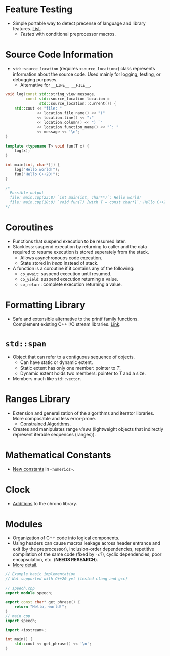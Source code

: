 <!--
  Author: NE- https://github.com/NE-
  Date: 2022 September 22
  Purpose: C++20 Concepts Summary
           Refer to https://en.cppreference.com/w/
           for details.
-->

# Feature Testing
- Simple portable way to detect precense of language and library features. [List](https://en.cppreference.com/w/cpp/feature_test).
  - *Tested* with conditional preprocessor macros.

# Source Code Information
- `std::source_location` (requires `<source_location>`) class represents information about the source code. Used mainly for logging, testing, or debugging purposes.
  - Alternative for `__LINE__ __FILE__`.
```cpp
void log(const std::string_view message,
         const std::source_location location = 
               std::source_location::current()) {
    std::cout << "file: "
              << location.file_name() << "("
              << location.line() << ":"
              << location.column() << ") `"
              << location.function_name() << "`: "
              << message << '\n';
}
 
template <typename T> void fun(T x) {
    log(x);
}
 
int main(int, char*[]) {
    log("Hello world!");
    fun("Hello C++20!");
}

/*
  Possible output
  file: main.cpp(23:8) `int main(int, char**)`: Hello world!
  file: main.cpp(18:8) `void fun(T) [with T = const char*]`: Hello C++20!
*/
```

# Coroutines
- Functions that suspend execution to be resumed later.
- Stackless: suspend execution by returning to caller and the data required to resume execution is stored seperately from the stack.
  - Allows asynchronouos code execution.
  - State stored in *heap* instead of stack.
- A function is a coroutine if it contains any of the following:
  - `co_await`: suspend execution until resumed.
  - `co_yield`: suspend execution returning a value.
  - `co_return`: complete execution returning a value.

# Formatting Library
- Safe and extensible alternative to the printf family functions. Complement existing C++ I/O stream libraries. [Link](https://en.cppreference.com/w/cpp/utility/format).

# `std::span`
- Object that can refer to a contiguous sequence of objects.
  - Can have static or dynamic extent.
  - Static extent has only one member: pointer to *T*.
  - Dynamic extent holds two members: pointer to *T* and a size.
- Members much like `std::vector`.

# Ranges Library
- Extension and generalization of the algorithms and iterator libraries. More composable and less error-prone.
  - [Constrained Algorithms](https://en.cppreference.com/w/cpp/algorithm/ranges).
- Creates and manipulates range *views* (lightweight objects that indirectly represent iterable sequences (ranges)).

# Mathematical Constants
- [New constants](https://en.cppreference.com/w/cpp/numeric/constants) in `<numerics>`.

# Clock
- [Additions](https://en.cppreference.com/w/cpp/chrono) to the chrono library.

# Modules
- Organization of C++ code into logical components.
- Using headers can cause macros leakage across header entrance and exit (by the preprocessor), inclusion-order dependencies, repetitive compilation of the same code (fixed by `-c`?), cyclic dependencies, poor encapsulation, etc. (**NEEDS RESEARCH**).
- [More detail](https://vector-of-bool.github.io/2019/03/10/modules-1.html).
```cpp
// Example basic implementation
// Not supported with C++20 yet (tested clang and gcc)

// speech.cpp
export module speech;

export const char* get_phrase() {
    return "Hello, world!";
}
// main.cpp
import speech;

import <iostream>;

int main() {
    std::cout << get_phrase() << '\n';
}
```